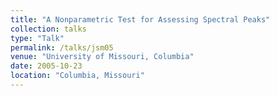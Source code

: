 ```yaml
---
title: "A Nonparametric Test for Assessing Spectral Peaks"
collection: talks
type: "Talk"
permalink: /talks/jsm05
venue: "University of Missouri, Columbia"
date: 2005-10-23
location: "Columbia, Missouri"
---
```

